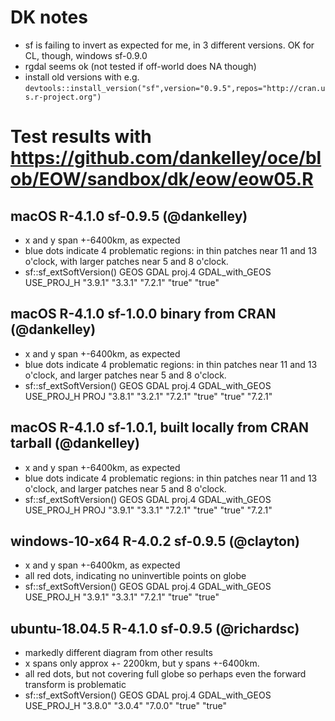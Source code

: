 # DK notes

* sf is failing to invert as expected for me, in 3 different versions.  OK for CL, though, windows sf-0.9.0
* rgdal seems ok (not tested if off-world does NA though)
* install old versions with e.g.
  `devtools::install_version("sf",version="0.9.5",repos="http://cran.us.r-project.org")`

# Test results with https://github.com/dankelley/oce/blob/EOW/sandbox/dk/eow/eow05.R



## macOS R-4.1.0 sf-0.9.5 (@dankelley)

* x and y span +-6400km, as expected
* blue dots indicate 4 problematic regions: in thin patches near 11 and 13
  o'clock, with larger patches near 5 and 8 o'clock.
* sf::sf_extSoftVersion()
          GEOS           GDAL         proj.4 GDAL_with_GEOS     USE_PROJ_H 
       "3.9.1"        "3.3.1"        "7.2.1"         "true"         "true" 

## macOS R-4.1.0 sf-1.0.0 binary from CRAN (@dankelley)

* x and y span +-6400km, as expected
* blue dots indicate 4 problematic regions: in thin patches near 11 and 13
  o'clock, and larger patches near 5 and 8 o'clock.
* sf::sf_extSoftVersion()
          GEOS           GDAL         proj.4 GDAL_with_GEOS     USE_PROJ_H           PROJ
       "3.8.1"        "3.2.1"        "7.2.1"         "true"         "true"        "7.2.1"

## macOS R-4.1.0 sf-1.0.1, built locally from CRAN tarball (@dankelley)

* x and y span +-6400km, as expected
* blue dots indicate 4 problematic regions: in thin patches near 11 and 13
  o'clock, and larger patches near 5 and 8 o'clock.
* sf::sf_extSoftVersion()
          GEOS           GDAL         proj.4 GDAL_with_GEOS     USE_PROJ_H           PROJ
       "3.9.1"        "3.3.1"        "7.2.1"         "true"         "true"        "7.2.1"

## windows-10-x64  R-4.0.2 sf-0.9.5 (@clayton)

* x and y span +-6400km, as expected
* all red dots, indicating no uninvertible points on globe
* sf::sf_extSoftVersion()
          GEOS           GDAL         proj.4 GDAL_with_GEOS     USE_PROJ_H 
       "3.9.1"        "3.3.1"        "7.2.1"         "true"         "true" 

## ubuntu-18.04.5 R-4.1.0 sf-0.9.5 (@richardsc)

* markedly different diagram from other results
* x spans only approx +- 2200km, but y spans +-6400km. 
* all red dots, but not covering full globe so perhaps even the forward
  transform is problematic
* sf::sf_extSoftVersion()
          GEOS           GDAL         proj.4 GDAL_with_GEOS     USE_PROJ_H
       "3.8.0"        "3.0.4"        "7.0.0"         "true"         "true"

